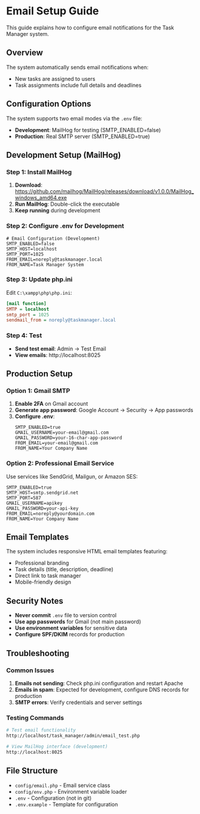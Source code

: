 # Email Setup Guide

This guide explains how to configure email notifications for the Task Manager system.

## Overview

The system automatically sends email notifications when:
- New tasks are assigned to users
- Task assignments include full details and deadlines

## Configuration Options

The system supports two email modes via the `.env` file:
- **Development**: MailHog for testing (SMTP_ENABLED=false)
- **Production**: Real SMTP server (SMTP_ENABLED=true)

## Development Setup (MailHog)

### Step 1: Install MailHog
1. **Download**: https://github.com/mailhog/MailHog/releases/download/v1.0.0/MailHog_windows_amd64.exe
2. **Run MailHog**: Double-click the executable
3. **Keep running** during development

### Step 2: Configure .env for Development
```env
# Email Configuration (Development)
SMTP_ENABLED=false
SMTP_HOST=localhost
SMTP_PORT=1025
FROM_EMAIL=noreply@taskmanager.local
FROM_NAME=Task Manager System
```

### Step 3: Update php.ini
Edit `C:\xampp\php\php.ini`:
```ini
[mail function]
SMTP = localhost
smtp_port = 1025
sendmail_from = noreply@taskmanager.local
```

### Step 4: Test
- **Send test email**: Admin → Test Email
- **View emails**: http://localhost:8025

## Production Setup

### Option 1: Gmail SMTP
1. **Enable 2FA** on Gmail account
2. **Generate app password**: Google Account → Security → App passwords
3. **Configure .env**:
   ```env
   SMTP_ENABLED=true
   GMAIL_USERNAME=your-email@gmail.com
   GMAIL_PASSWORD=your-16-char-app-password
   FROM_EMAIL=your-email@gmail.com
   FROM_NAME=Your Company Name
   ```

### Option 2: Professional Email Service
Use services like SendGrid, Mailgun, or Amazon SES:
```env
SMTP_ENABLED=true
SMTP_HOST=smtp.sendgrid.net
SMTP_PORT=587
GMAIL_USERNAME=apikey
GMAIL_PASSWORD=your-api-key
FROM_EMAIL=noreply@yourdomain.com
FROM_NAME=Your Company Name
```

## Email Templates

The system includes responsive HTML email templates featuring:
- Professional branding
- Task details (title, description, deadline)
- Direct link to task manager
- Mobile-friendly design

## Security Notes

- **Never commit** `.env` file to version control
- **Use app passwords** for Gmail (not main password)
- **Use environment variables** for sensitive data
- **Configure SPF/DKIM** records for production

## Troubleshooting

### Common Issues
1. **Emails not sending**: Check php.ini configuration and restart Apache
2. **Emails in spam**: Expected for development, configure DNS records for production
3. **SMTP errors**: Verify credentials and server settings

### Testing Commands
```bash
# Test email functionality
http://localhost/task_manager/admin/email_test.php

# View MailHog interface (development)
http://localhost:8025
```

## File Structure
- `config/email.php` - Email service class
- `config/env.php` - Environment variable loader
- `.env` - Configuration (not in git)
- `.env.example` - Template for configuration
